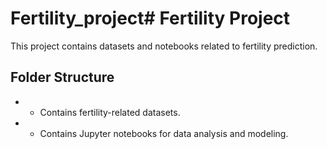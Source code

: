 # Fertility_project# Fertility Project
This project contains datasets and notebooks related to fertility prediction.
## Folder Structure
-  - Contains fertility-related datasets.
-  - Contains Jupyter notebooks for data analysis and modeling.
